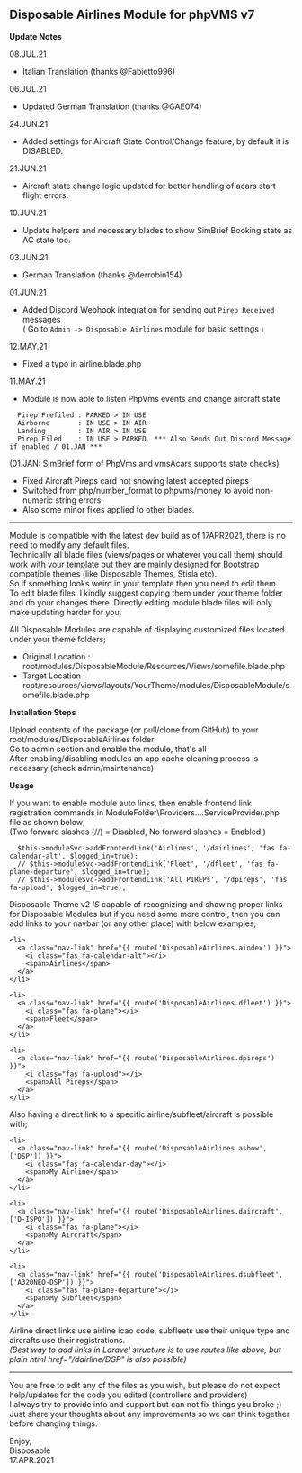 ## Disposable Airlines Module for phpVMS v7
**Update Notes**

08.JUL.21
* Italian Translation (thanks @Fabietto996)

06.JUL.21
* Updated German Translation (thanks @GAE074)

24.JUN.21
* Added settings for Aircraft State Control/Change feature, by default it is DISABLED.

21.JUN.21
* Aircraft state change logic updated for better handling of acars start flight errors.

10.JUN.21
* Update helpers and necessary blades to show SimBrief Booking state as AC state too.

03.JUN.21
* German Translation (thanks @derrobin154)

01.JUN.21
* Added Discord Webhook integration for sending out `Pirep Received` messages  
  ( Go to `Admin -> Disposable Airlines` module for basic settings )

12.MAY.21
* Fixed a typo in airline.blade.php

11.MAY.21
* Module is now able to listen PhpVms events and change aircraft state
```
  Pirep Prefiled : PARKED > IN USE
  Airborne       : IN USE > IN AIR
  Landing        : IN AIR > IN USE
  Pirep Filed    : IN USE > PARKED  *** Also Sends Out Discord Message if enabled / 01.JAN ***
```
  (01.JAN: SimBrief form of PhpVms and vmsAcars supports state checks)  
* Fixed Aircraft Pireps card not showing latest accepted pireps
* Switched from php/number_format to phpvms/money to avoid non-numeric string errors.
* Also some minor fixes applied to other blades.

---

Module is compatible with the latest dev build as of 17APR2021, there is no need to modify any default files.  
Technically all blade files (views/pages or whatever you call them) should work with your template but they are mainly designed for Bootstrap compatible themes (like Disposable Themes, Stisla etc).  
So if something looks weird in your template then you need to edit them.  
To edit blade files, I kindly suggest copying them under your theme folder and do your changes there. Directly editing module blade files will only make updating harder for you.  

All Disposable Modules are capable of displaying customized files located under your theme folders;  
* Original Location : root/modules/DisposableModule/Resources/Views/somefile.blade.php
* Target Location   : root/resources/views/layouts/YourTheme/modules/DisposableModule/somefile.blade.php

**Installation Steps**

Upload contents of the package (or pull/clone from GitHub) to your root/modules/DisposableAirlines folder  
Go to admin section and enable the module, that's all  
After enabling/disabling modules an app cache cleaning process is necessary (check admin/maintenance)

**Usage**

If you want to enable module auto links, then enable frontend link registration commands in ModuleFolder\Providers\....ServiceProvider.php file as shown below;\
(Two forward slashes (//) = Disabled, No forward slashes = Enabled )

```
  $this->moduleSvc->addFrontendLink('Airlines', '/dairlines', 'fas fa-calendar-alt', $logged_in=true);
  // $this->moduleSvc->addFrontendLink('Fleet', '/dfleet', 'fas fa-plane-departure', $logged_in=true);
  // $this->moduleSvc->addFrontendLink('All PIREPs', '/dpireps', 'fas fa-upload', $logged_in=true);
```
    
Disposable Theme v2 *IS* capable of recognizing and showing proper links for Disposable Modules but if you need some more control, then you can add links to your navbar (or any other place) with below examples;

```
<li>
  <a class="nav-link" href="{{ route('DisposableAirlines.aindex') }}">
    <i class="fas fa-calendar-alt"></i>
    <span>Airlines</span>
  </a>
</li>

<li>
  <a class="nav-link" href="{{ route('DisposableAirlines.dfleet') }}">
    <i class="fas fa-plane"></i>
    <span>Fleet</span>
  </a>
</li>

<li>
  <a class="nav-link" href="{{ route('DisposableAirlines.dpireps') }}">
    <i class="fas fa-upload"></i>
    <span>All Pireps</span>
  </a>
</li>
```

Also having a direct link to a specific airline/subfleet/aircraft is possible with;

```
<li>
  <a class="nav-link" href="{{ route('DisposableAirlines.ashow', ['DSP']) }}">
    <i class="fas fa-calendar-day"></i>
    <span>My Airline</span>
  </a>
</li>

<li>
  <a class="nav-link" href="{{ route('DisposableAirlines.daircraft', ['D-ISPO']) }}">
    <i class="fas fa-plane"></i>
    <span>My Aircraft</span>
  </a>
</li>

<li>
  <a class="nav-link" href="{{ route('DisposableAirlines.dsubfleet', ['A320NEO-DSP']) }}">
    <i class="fas fa-plane-departure"></i>
    <span>My Subfleet</span>
  </a>
</li>
```

Airline direct links use airline icao code, subfleets use their unique type and aircrafts use their registrations.  
*(Best way to add links in Laravel structure is to use routes like above, but plain html href="/dairline/DSP" is also possible)*

---

You are free to edit any of the files as you wish, but please do not expect help/updates for the code you edited (controllers and providers)  
I always try to provide info and support but can not fix things you broke ;) Just share your thoughts about any improvements so we can think together before changing things.

Enjoy,  
Disposable  
17.APR.2021
